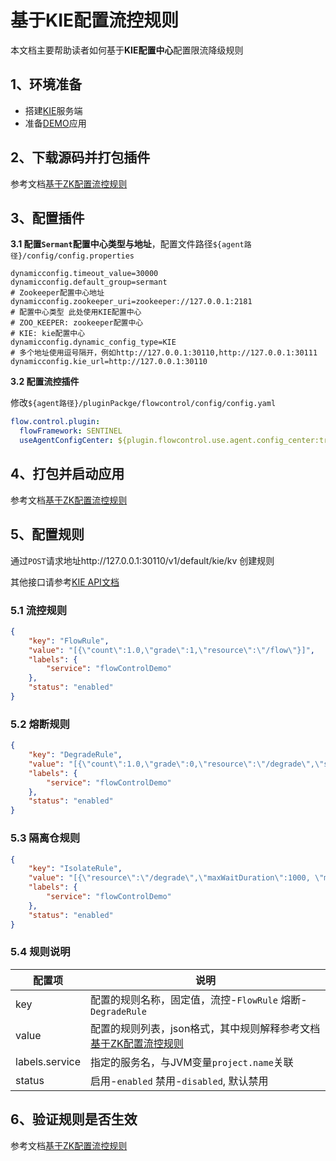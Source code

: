 # 基于KIE配置流控规则

本文档主要帮助读者如何基于**KIE配置中心**配置限流降级规则



## 1、环境准备

- 搭建[KIE](https://github.com/apache/servicecomb-kie)服务端
- 准备[DEMO](../../../sermant-plugins/sermant-flowcontrol/flowcontrol-demos/flowcontrol-demo)应用

## 2、下载源码并打包插件

参考文档[基于ZK配置流控规则](./zk-configuration-document.md#2下载源码并打包插件)

## 3、配置插件

**3.1 配置`Sermant`配置中心类型与地址**，配置文件路径`${agent路径}/config/config.properties`

```properties
dynamicconfig.timeout_value=30000
dynamicconfig.default_group=sermant
# Zookeeper配置中心地址
dynamicconfig.zookeeper_uri=zookeeper://127.0.0.1:2181
# 配置中心类型 此处使用KIE配置中心
# ZOO_KEEPER: zookeeper配置中心
# KIE: kie配置中心
dynamicconfig.dynamic_config_type=KIE
# 多个地址使用逗号隔开，例如http://127.0.0.1:30110,http://127.0.0.1:30111
dynamicconfig.kie_url=http://127.0.0.1:30110
```

**3.2 配置流控插件**

修改`${agent路径}/pluginPackge/flowcontrol/config/config.yaml`

```yaml
flow.control.plugin:
  flowFramework: SENTINEL
  useAgentConfigCenter: ${plugin.flowcontrol.use.agent.config_center:true} # 使用agent配置中心
```



## 4、打包并启动应用

参考文档[基于ZK配置流控规则](./zk-configuration-document.md#4打包并启动应用)

## 5、配置规则

通过`POST`请求地址http://127.0.0.1:30110/v1/default/kie/kv 创建规则

其他接口请参考[KIE API文档](https://github.com/apache/servicecomb-kie/blob/master/docs/api.yaml)

### 5.1 流控规则

```json
{
	"key": "FlowRule",
	"value": "[{\"count\":1.0,\"grade\":1,\"resource\":\"/flow\"}]",
	"labels": {
		"service": "flowControlDemo"
	},
	"status": "enabled"
}
```

### 5.2 熔断规则

```json
{
	"key": "DegradeRule",
	"value": "[{\"count\":1.0,\"grade\":0,\"resource\":\"/degrade\",\"slowRatioThreshold\":0.1,\"timeWindow\":10,\"statIntervalMs\": 10000, \"minRequestAmount\": 3}]",
	"labels": {
		"service": "flowControlDemo"
	},
	"status": "enabled"
}
```

### 5.3 隔离仓规则

```json
{
	"key": "IsolateRule",
	"value": "[{\"resource\":\"/degrade\",\"maxWaitDuration\":1000, \"maxConcurrentCalls\": 2}]",
	"labels": {
		"service": "flowControlDemo"
	},
	"status": "enabled"
}
```

### 5.4 规则说明

| 配置项         | 说明                                                         |
| -------------- | ------------------------------------------------------------ |
| key            | 配置的规则名称，固定值，流控-`FlowRule`   熔断-`DegradeRule` |
| value          | 配置的规则列表，json格式，其中规则解释参考文档[基于ZK配置流控规则](./zk-configuration-document.md#5配置规则) |
| labels.service | 指定的服务名，与JVM变量`project.name`关联                    |
| status         | 启用-`enabled` 禁用-`disabled`, 默认禁用                     |

## 6、验证规则是否生效

参考文档[基于ZK配置流控规则](./zk-configuration-document.md#6验证规则是否生效)
